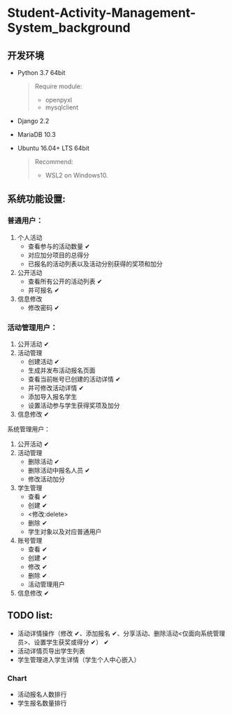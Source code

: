 # Student-Activity-Management-System_background

## 开发环境
* Python 3.7 64bit

    > Require module:
    > * openpyxl
    > * mysqlclient

* Django 2.2

* MariaDB 10.3

* Ubuntu 16.04+ LTS 64bit

    > Recommend:
    > 
    > * WSL2 on Windows10.

## 系统功能设置:

### 普通用户： 
1. 个人活动
   * 查看参与的活动数量 ✔
   * 对应加分项目的总得分
   * 已报名的活动列表以及活动分别获得的奖项和加分 
2. 公开活动
   * 查看所有公开的活动列表 ✔
   * 并可报名 ✔
3. 信息修改
   * 修改密码 ✔

### 活动管理用户： 
1. 公开活动 ✔
2. 活动管理
   * 创建活动 ✔
   * 生成并发布活动报名页面
   * 查看当前帐号已创建的活动详情 ✔
   * 并可修改活动详情 ✔
   * 添加导入报名学生
   * 设置活动参与学生获得奖项及加分 
3. 信息修改 ✔

系统管理用户： 
1. 公开活动 ✔
2. 活动管理
   * 删除活动 ✔
   * 删除活动中报名人员 ✔
   * 修改活动加分
3. 学生管理
   * 查看 ✔
   * 创建 ✔
   * <修改:delete>
   * 删除 ✔
   * 学生对象以及对应普通用户
4. 账号管理
   * 查看 ✔
   * 创建 ✔
   * 修改 ✔
   * 删除 ✔
   * 活动管理用户
5. 信息修改 ✔

## TODO list:
* 活动详情操作（修改 ✔、添加报名 ✔、分享活动、删除活动<仅面向系统管理员>、设置学生获奖或得分 ✔） ✔
* 活动详情页导出学生列表
* 学生管理进入学生详情（学生个人中心嵌入）

### Chart
* 活动报名人数排行
* 学生报名数量排行